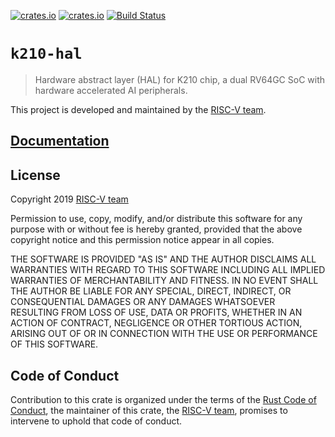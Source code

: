 [![crates.io](https://img.shields.io/crates/d/k210-hal.svg)](https://crates.io/crates/k210-hal)
[![crates.io](https://img.shields.io/crates/v/k210-hal.svg)](https://crates.io/crates/k210-hal)
[![Build Status](https://travis-ci.org/riscv-rust/k210-hal.svg?branch=master)](https://travis-ci.org/riscv-rust/k210-hal)

# `k210-hal`

> Hardware abstract layer (HAL) for K210 chip, a dual RV64GC SoC with hardware
> accelerated AI peripherals.

This project is developed and maintained by the [RISC-V team][team].

## [Documentation](https://docs.rs/k210-hal)

## License

Copyright 2019 [RISC-V team][team]

Permission to use, copy, modify, and/or distribute this software for any
purpose with or without fee is hereby granted, provided that the above
copyright notice and this permission notice appear in all copies.

THE SOFTWARE IS PROVIDED "AS IS" AND THE AUTHOR DISCLAIMS ALL WARRANTIES
WITH REGARD TO THIS SOFTWARE INCLUDING ALL IMPLIED WARRANTIES OF
MERCHANTABILITY AND FITNESS. IN NO EVENT SHALL THE AUTHOR BE LIABLE FOR
ANY SPECIAL, DIRECT, INDIRECT, OR CONSEQUENTIAL DAMAGES OR ANY DAMAGES
WHATSOEVER RESULTING FROM LOSS OF USE, DATA OR PROFITS, WHETHER IN AN
ACTION OF CONTRACT, NEGLIGENCE OR OTHER TORTIOUS ACTION, ARISING OUT OF
OR IN CONNECTION WITH THE USE OR PERFORMANCE OF THIS SOFTWARE.

## Code of Conduct

Contribution to this crate is organized under the terms of the [Rust Code of
Conduct][CoC], the maintainer of this crate, the [RISC-V team][team], promises
to intervene to uphold that code of conduct.

[CoC]: CODE_OF_CONDUCT.md
[team]: https://github.com/rust-embedded/wg#the-risc-v-team
